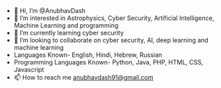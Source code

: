- 👋 Hi, I’m @AnubhavDash
- 👀 I’m interested in Astrophysics, Cyber Security, Artificial Intelligence, Machine Learning and programming 
- 🌱 I’m currently learning cyber security
- 💞️ I’m looking to collaborate on cyber security, AI, deep learning and machine learning
- Languages Known- English, Hindi, Hebrew, Russian
- Programming Languages Known- Python, Java, PHP, HTML, CSS, Javascript
- 📫 How to reach me anubhavdash91@gmail.com

<!---
AnubhavDash/AnubhavDash is a ✨ special ✨ repository because its `README.md` (this file) appears on your GitHub profile.
You can click the Preview link to take a look at your changes.
--->
